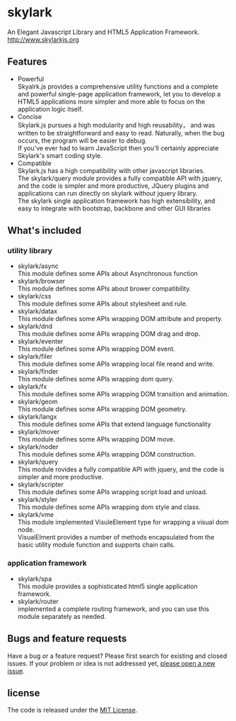 # skylark
An Elegant Javascript Library and HTML5 Application Framework. http://www.skylarkjs.org

## Features

- Powerful  
Skyalrk.js provides a comprehensive utility functions and a complete and powerful single-page application framework, let you to develop a HTML5 applications more simpler and more able to focus on the application logic itself.
- Concise  
Skylark.js pursues a high modularity and high reusability， and was written to be straightforward and easy to read. Naturally, when the bug occurs, the program will be easier to debug.  
If you've ever had to learn JavaScript then you'll certainly appreciate Skylark's smart coding style.
- Compatible  
Skylark.js has a high compatibility with other javascript libraries.  
The skylark/query module provides a fully compatible API with jquery, and the code is simpler and more productive, JQuery plugins and applications can run directly on skylark without jquery library.   
The skylark single application framework has high extensibility, and easy to integrate with bootstrap, backbone and other GUI libraries

## What's included

### utility library

- skylark/async  
This module defines some APIs about Asynchronous function
- skylark/browser  
This module defines some APIs about brower compatibility.
- skylark/css  
This module defines some APIs about stylesheet and rule.
- skylark/datax  
This module defines some APIs wrapping DOM attribute and property.
- skylark/dnd  
This module defines some APIs wrapping DOM drag and drop.
- skylark/eventer  
This module defines some APIs wrapping DOM event.
- skylark/filer  
This module defines some APIs wrapping local file reand and write.
- skylark/finder  
This module defines some APIs wrapping dom query.
- skylark/fx  
This module defines some APIs wrapping DOM transition and animation.
- skylark/geom  
This module defines some APIs wrapping DOM geometry.
- skylark/langx  
This module defines some APIs that extend language functionality
- skylark/mover  
This module defines some APIs wrapping DOM move.
- skylark/noder  
This module defines some APIs wrapping DOM construction.
- skylark/query   
This module rovides a fully compatible API with jquery, and the code is simpler and more productive.
- skylark/scripter  
This module defines some APIs wrapping script load and unload.
- skylark/styler  
This module defines some APIs wrapping dom style and class.
- skylark/vme  
This module implemented VisuleElement type for wrapping a visual dom node.  
VisualElment provides a number of methods encapsulated from the basic utility module function and supports chain calls.


### application framework
- skylark/spa  
This module provides a sophisticated html5 single application framework.
- skylark/router  
 implemented a complete routing framework, and you can use this module separately as needed.  

## Bugs and feature requests

Have a bug or a feature request? Please first search for existing and closed issues. If your problem or idea is not addressed yet, [please open a new issue](https://github.com/skylarkjs/skylark/issues/new).

## license

The code is released under the [MIT License](https://github.com/skylarkjs/skylark/blob/master/LICENSE).


